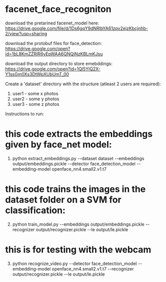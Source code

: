 # facenet_face_recogniton

download the pretarined facenet_model here: https://drive.google.com/file/d/1Ds6gqY9dNRlbYA61zpv2ejzKbcjnhb-2/view?usp=sharing

download the protobuf files for face_detection: https://drive.google.com/open?id=1bL8KmZZRIR6yEpWAA6QNQiNzKBLmKJsu

download the output directory to store emebddings: https://drive.google.com/open?id=1Ql5YlQ2X-Y1ssGm0Xs3DtWpXUbUmT_00

Create a 'dataset' directory with the structure (atleast 2 users are required):

 1) user1 - some x photos
 2) user2 - some y photos
 3) user3 - some z photos
 
Instructions to run:

# this code extracts the embeddings given by face_net model:
1) python extract_embeddings.py --dataset dataset --embeddings output/embeddings.pickle --detector face_detection_model --embedding-model openface_nn4.small2.v1.t7

# this code trains the images in the dataset folder on a SVM for classification:
2) python train_model.py --embeddings output/embeddings.pickle --recognizer output/recognizer.pickle --le output/le.pickle

# this is for testing with the webcam 
3) python recognize_video.py --detector face_detection_model --embedding-model openface_nn4.small2.v1.t7 --recognizer output/recognizer.pickle --le output/le.pickle
